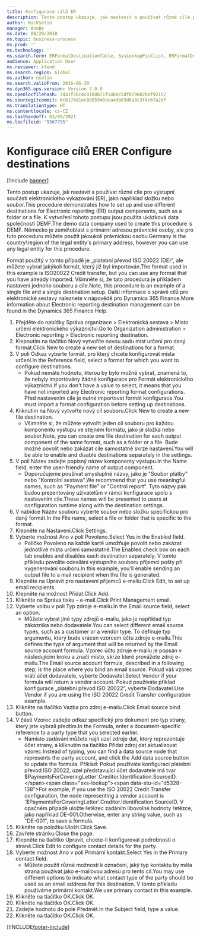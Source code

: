 ```yaml
---
title: Konfigurace cílů ER
description: Tento postup ukazuje, jak nastavit a používat různé cíle pro výstupní součásti elektronického vykazování (ER), jako například složku nebo soubor.
author: NickSelin
manager: AnnBe
ms.date: 08/29/2018
ms.topic: business-process
ms.prod: ''
ms.technology: ''
ms.search.form: ERFormatDestinationTable, SysLookupPicklist, ERFormatDestinationSettings, ERFormatDestinationEmailSettings, ERExpressionDesignerFormula, SRSPrintDestinationTokens
audience: Application User
ms.reviewer: kfend
ms.search.region: Global
ms.author: nselin
ms.search.validFrom: 2016-06-30
ms.dyn365.ops.version: Version 7.0.0
ms.openlocfilehash: 7da1f26c4c01b8b71f14b8c5dfd79082baf92157
ms.sourcegitcommit: 6cb174d1ec8b55946dca4db03d6a3c3f4c6fa2df
ms.translationtype: HT
ms.contentlocale: cs-CZ
ms.lasthandoff: 03/09/2021
ms.locfileid: "5567755"
---
```

# <a name="er-configure-destinations"></a><span data-ttu-id="d5328-103">Konfigurace cílů ER</span><span class="sxs-lookup"><span data-stu-id="d5328-103">ER Configure destinations</span></span>

[!include [banner](../../includes/banner.md)]

<span data-ttu-id="d5328-104">Tento postup ukazuje, jak nastavit a používat různé cíle pro výstupní součásti elektronického vykazování (ER), jako například složku nebo soubor.</span><span class="sxs-lookup"><span data-stu-id="d5328-104">This procedure demonstrates how to set up and use different destinations for Electronic reporting (ER) output components, such as a folder or a file.</span></span> <span data-ttu-id="d5328-105">K vytvoření tohoto postupu jsou použita ukázková data společnosti DEMF.</span><span class="sxs-lookup"><span data-stu-id="d5328-105">The demo data company used to create this procedure is DEMF.</span></span> <span data-ttu-id="d5328-106">Německo je země\oblast s primární adresou právnické osoby, ale pro tuto proceduru můžete použít jakoukoli právnickou osobu.</span><span class="sxs-lookup"><span data-stu-id="d5328-106">Germany is the country\region of the legal entity's primary address, however you can use any legal entity for this procedure.</span></span> 

<span data-ttu-id="d5328-107">Formát použitý v tomto případě je „platební převod ISO 20022 (DE)“, ale můžete vybrat jakýkoli formát, který již byl importován.</span><span class="sxs-lookup"><span data-stu-id="d5328-107">The format used in this example is ISO20022 Credit transfer, but you can use any format that you have already imported.</span></span> <span data-ttu-id="d5328-108">Všimněte si, že tato procedura je příkladem nastavení jednoho souboru a cíle.</span><span class="sxs-lookup"><span data-stu-id="d5328-108">Note, this procedure is an example of a single file and a single destination setup.</span></span> <span data-ttu-id="d5328-109">Další informace o správě cílů pro elektronické sestavy naleznete v nápovědě pro Dynamics 365 Finance.</span><span class="sxs-lookup"><span data-stu-id="d5328-109">More information about Electronic reporting destination management can be found in the Dynamics 365 Finance Help.</span></span>

1. <span data-ttu-id="d5328-110">Přejděte do nabídky Správa organizace > Elektronická sestava > Místo určení elektronického výkaznictví.</span><span class="sxs-lookup"><span data-stu-id="d5328-110">Go to Organization administration > Electronic reporting > Electronic reporting destination.</span></span>
2. <span data-ttu-id="d5328-111">Klepnutím na tlačítko Nový vytvoříte novou sadu míst určení pro daný formát.</span><span class="sxs-lookup"><span data-stu-id="d5328-111">Click New to create a new set of destinations for a format.</span></span>
3. <span data-ttu-id="d5328-112">V poli Odkaz vyberte formát, pro který chcete konfigurovat místa určení.</span><span class="sxs-lookup"><span data-stu-id="d5328-112">In the Reference field, select a format for which you want to configure destinations.</span></span>
    * <span data-ttu-id="d5328-113">Pokud nemáte hodnotu, kterou by bylo možné vybrat, znamená to, že nebyly importovány žádné konfigurace pro Formát elektronického výkaznictví.</span><span class="sxs-lookup"><span data-stu-id="d5328-113">If you don't have a value to select, it means that you have not imported any Electronic reporting format configurations.</span></span> <span data-ttu-id="d5328-114">Před nastavením cíle je nutné importovat formát konfigurace.</span><span class="sxs-lookup"><span data-stu-id="d5328-114">You must import a format configuration before setting up destinations.</span></span>  
4. <span data-ttu-id="d5328-115">Kliknutím na Nový vytvořte nový cíl souboru.</span><span class="sxs-lookup"><span data-stu-id="d5328-115">Click New to create a new file destination.</span></span>
    * <span data-ttu-id="d5328-116">Všimněte si, že můžete vytvořit jeden cíl souboru pro každou komponentu výstupu ve stejném formátu, jako je složka nebo soubor.</span><span class="sxs-lookup"><span data-stu-id="d5328-116">Note, you can create one file destination for each output component of the same format, such as a folder or a file.</span></span> <span data-ttu-id="d5328-117">Bude možné povolit nebo zakázat cíle samostatně skrze nastavení.</span><span class="sxs-lookup"><span data-stu-id="d5328-117">You will be able to enable and disable destinations separately in the settings.</span></span>  
5. <span data-ttu-id="d5328-118">V poli Název zadejte popisný název komponenty výstupu.</span><span class="sxs-lookup"><span data-stu-id="d5328-118">In the Name field, enter the user-friendly name of output component.</span></span>
    * <span data-ttu-id="d5328-119">Doporučujeme používat smysluplné názvy, jako je "Soubor platby" nebo "Kontrolní sestava".</span><span class="sxs-lookup"><span data-stu-id="d5328-119">We recommend that you use meaningful names, such as "Payment file" or "Control report".</span></span> <span data-ttu-id="d5328-120">Tyto názvy pak budou prezentovány uživatelům v rámci konfigurace spolu s nastavením cíle.</span><span class="sxs-lookup"><span data-stu-id="d5328-120">These names will be presented to users at configuration runtime along with the destination settings.</span></span>  
6. <span data-ttu-id="d5328-121">V nabídce Název souboru vyberte soubor nebo složku specifickou pro daný formát.</span><span class="sxs-lookup"><span data-stu-id="d5328-121">In the File name, select a file or folder that is specific to the format.</span></span>
7. <span data-ttu-id="d5328-122">Klepněte na Nastavení.</span><span class="sxs-lookup"><span data-stu-id="d5328-122">Click Settings.</span></span>
8. <span data-ttu-id="d5328-123">Vyberte možnost Ano v poli Povoleno.</span><span class="sxs-lookup"><span data-stu-id="d5328-123">Select Yes in the Enabled field.</span></span>
    * <span data-ttu-id="d5328-124">Políčko Povoleno na každé kartě umožňuje povolit nebo zakázat jednotlivé místa určení samostatně.</span><span class="sxs-lookup"><span data-stu-id="d5328-124">The Enabled check box on each tab enables and disables each destination separately.</span></span> <span data-ttu-id="d5328-125">V tomto příkladu povolíte odesílání výstupního souboru příjemci pošty při vygenerování souboru.</span><span class="sxs-lookup"><span data-stu-id="d5328-125">In this example, you'll enable sending an output file to a mail recipient when the file is generated.</span></span>  
9. <span data-ttu-id="d5328-126">Klepněte na Upravit pro nastavení příjemců e-mailu.</span><span class="sxs-lookup"><span data-stu-id="d5328-126">Click Edit, to set up email recipients.</span></span>
10. <span data-ttu-id="d5328-127">Klepněte na možnost Přidat.</span><span class="sxs-lookup"><span data-stu-id="d5328-127">Click Add.</span></span>
11. <span data-ttu-id="d5328-128">Klikněte na Správa tisku – e-mail.</span><span class="sxs-lookup"><span data-stu-id="d5328-128">Click Print Management email.</span></span>
12. <span data-ttu-id="d5328-129">Vyberte volbu v poli Typ zdroje e-mailu.</span><span class="sxs-lookup"><span data-stu-id="d5328-129">In the Email source  field, select an option.</span></span>
    * <span data-ttu-id="d5328-130">Můžete vybrat jiné typy zdrojů e-mailu, jako je například typ zákazníka nebo dodavatele.</span><span class="sxs-lookup"><span data-stu-id="d5328-130">You can select different email source types, such as a customer or a vendor type.</span></span> <span data-ttu-id="d5328-131">To definuje typ argumentu, který bude vrácen vzorcem účtu zdroje e-mailu.</span><span class="sxs-lookup"><span data-stu-id="d5328-131">This defines the type of argument that will be returned by the Email source account formula.</span></span> <span data-ttu-id="d5328-132">Vzorec účtu zdroje e-mailu je popsán v následujícím kroku a značí místo, skrze které provážete zdroj e-mailu.</span><span class="sxs-lookup"><span data-stu-id="d5328-132">The Email source account formula, described in a following step, is the place where you bind an email source.</span></span> <span data-ttu-id="d5328-133">Pokud váš vzorec vrátí účet dodavatele, vyberte Dodavatel.</span><span class="sxs-lookup"><span data-stu-id="d5328-133">Select Vendor if your formula will return a vendor account.</span></span> <span data-ttu-id="d5328-134">Pokud používáte příklad konfigurace „platební převod ISO 20022“, vyberte Dodavatel.</span><span class="sxs-lookup"><span data-stu-id="d5328-134">Use Vendor if you are using the ISO 20022 Credit Transfer configuration example.</span></span>  
13. <span data-ttu-id="d5328-135">Klikněte na tlačítko Vazba pro zdroj e-mailu.</span><span class="sxs-lookup"><span data-stu-id="d5328-135">Click Email source bind button.</span></span>
14. <span data-ttu-id="d5328-136">V části Vzorec zadejte odkaz specifický pro dokument pro typ strany, který jste vybrali předtím.</span><span class="sxs-lookup"><span data-stu-id="d5328-136">In the Formula, enter a document-specific reference to a party type that you selected earlier.</span></span>
    * <span data-ttu-id="d5328-137">Namísto zadávání můžete najít uzel zdroje dat, který reprezentuje účet strany, a kliknutím na tlačítko Přidat zdroj dat aktualizovat vzorec.</span><span class="sxs-lookup"><span data-stu-id="d5328-137">Instead of typing, you can find a data source node that represents the party account, and click the Add data source button to update the formula.</span></span> <span data-ttu-id="d5328-138">Příklad: Pokud používáte konfiguraci platební převod ISO 20022, uzel představující účet dodavatele má tvar $PaymentsForCoveringLetter'.Creditor.Identification.SourceID.</span><span class="sxs-lookup"><span data-stu-id="d5328-138">For example, if you use the ISO 20022 Credit Transfer configuration, the node representing a vendor account is '$PaymentsForCoveringLetter'.Creditor.Identification.SourceID.</span></span> <span data-ttu-id="d5328-139">V opačném případě uložte řetězec zadáním libovolné hodnoty řetězce, jako například DE-001.</span><span class="sxs-lookup"><span data-stu-id="d5328-139">Otherwise, enter any string value, such as "DE-001", to save a formula.</span></span>  
15. <span data-ttu-id="d5328-140">Klikněte na položku Uložit.</span><span class="sxs-lookup"><span data-stu-id="d5328-140">Click Save.</span></span>
16. <span data-ttu-id="d5328-141">Zavřete stránku.</span><span class="sxs-lookup"><span data-stu-id="d5328-141">Close the page.</span></span>
17. <span data-ttu-id="d5328-142">Klepněte na tlačítko Upravit, chcete-li konfigurovat podrobnosti o straně.</span><span class="sxs-lookup"><span data-stu-id="d5328-142">Click Edit to configure contact details for the party.</span></span>
18. <span data-ttu-id="d5328-143">Vyberte možnost Ano v poli Primární kontakt.</span><span class="sxs-lookup"><span data-stu-id="d5328-143">Select Yes in the Primary contact field.</span></span>
    * <span data-ttu-id="d5328-144">Můžete použít různé možnosti k označení, jaký typ kontaktu by měla strana používat jako e-mailovou adresu pro tento cíl.</span><span class="sxs-lookup"><span data-stu-id="d5328-144">You may use different options to indicate what contact type of the party should be used as an email address for this destination.</span></span> <span data-ttu-id="d5328-145">V tomto příkladu používáme primární kontakt.</span><span class="sxs-lookup"><span data-stu-id="d5328-145">We use primary contact in this example.</span></span>  
19. <span data-ttu-id="d5328-146">Klikněte na tlačítko OK.</span><span class="sxs-lookup"><span data-stu-id="d5328-146">Click OK.</span></span>
20. <span data-ttu-id="d5328-147">Klikněte na tlačítko OK.</span><span class="sxs-lookup"><span data-stu-id="d5328-147">Click OK.</span></span>
21. <span data-ttu-id="d5328-148">Zadejte hodnotu do pole Předmět.</span><span class="sxs-lookup"><span data-stu-id="d5328-148">In the Subject field, type a value.</span></span>
22. <span data-ttu-id="d5328-149">Klikněte na tlačítko OK.</span><span class="sxs-lookup"><span data-stu-id="d5328-149">Click OK.</span></span>



[!INCLUDE[footer-include](../../../../includes/footer-banner.md)]
